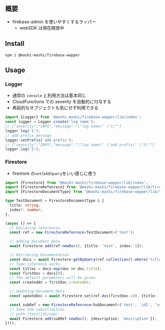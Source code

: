 ## 概要

- firebase-admin を使いやすくするラッパー
  - webSDK は現在開発中

## Install

`npm i @mashi-mashi/firebase-wapper`

## Usage

### Logger

- 通常の `console` と利用方法は基本同じ
- CloudFunctions での severity を自動的に付与する
- 再起的なオブジェクトも気にせず利用できる

```typescript
import {Logger} from '@mashi-mashi/firebase-wapper/lib/index';
const logger = Logger.create('log name');
// {"severity":"INFO","message":"\"log name\" \"1\""}
logger.log('1');
// add prefix message
logger.setPrefix('add prefix');
// {"severity":"INFO","message":"\"log name\" \"add prefix\" \"2\""}
logger.log('2');
```

### Firestore

- firestore の`set`/`add`/`query`をいい感じに使う

```typescript
import {Firestore} from '@mashi-mashi/firebase-wapper/lib/index';
import {FirestoreRefenrece} from '@mashi-mashi/firebase-wapper/lib/firestore/firestore-reference';
import {FirestoreDocumentType} from '@mashi-mashi/firebase-wapper/lib/types/firestore-types';

type TestDocument = FirestoreDocumentType & {
  title: string;
  index?: number;
};

(async () => {
  // Declaring references
  const ref = new FirestoreRefenrece<TestDocument>('test');

  // Adding Document Data
  await Firestore.add(ref.newDoc(), {title: 'test', index: 1});

  // Retrieving Documentation
  const docs = await Firestore.getByQuery(ref.collection().where('title', '==', 'test'));
  // Type inference works.
  const titles = docs.map(doc => doc.title);
  const firstDoc = docs[0];
  // The default parameters will be given
  const createdAt = firstDoc.createdAt;

  // Updating Document Data
  const updateDoc = await Firestore.set(ref.doc(firstDoc.id), {title: 'rewrite'});

  const subRef = new FirestoreRefenrece<SubDocument>('test', 'id1', 'sub');
  // Save the subcollection
  // path /test/id1/sub/
  await Firestore.add(subRef.newDoc(), {description: 'description'});
})();
```
